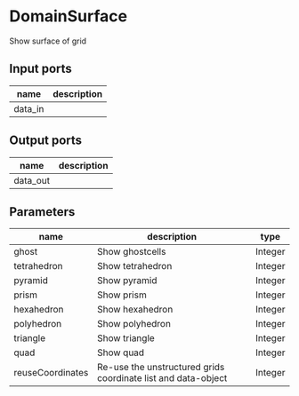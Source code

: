 
# DomainSurface
Show surface of grid

## Input ports
|name|description|
|-|-|
|data_in||


## Output ports
|name|description|
|-|-|
|data_out||


## Parameters
|name|description|type|
|-|-|-|
|ghost|Show ghostcells|Integer|
|tetrahedron|Show tetrahedron|Integer|
|pyramid|Show pyramid|Integer|
|prism|Show prism|Integer|
|hexahedron|Show hexahedron|Integer|
|polyhedron|Show polyhedron|Integer|
|triangle|Show triangle|Integer|
|quad|Show quad|Integer|
|reuseCoordinates|Re-use the unstructured grids coordinate list and data-object|Integer|
